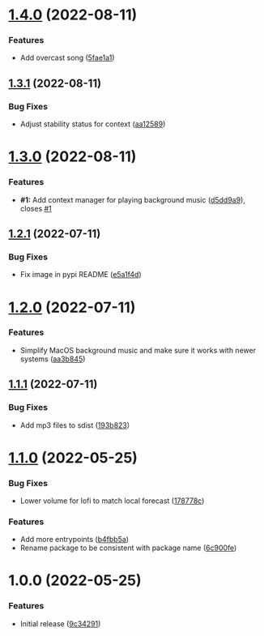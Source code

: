 # [1.4.0](https://github.com/timo-reymann/python-script-background-music/compare/1.3.1...1.4.0) (2022-08-11)


### Features

* Add overcast song ([5fae1a1](https://github.com/timo-reymann/python-script-background-music/commit/5fae1a1ddeb22b382381431902955a9a15d79ec7))

## [1.3.1](https://github.com/timo-reymann/python-script-background-music/compare/1.3.0...1.3.1) (2022-08-11)


### Bug Fixes

* Adjust stability status for context ([aa12589](https://github.com/timo-reymann/python-script-background-music/commit/aa125893294ffb21c5f5df63be4652d9d74019d7))

# [1.3.0](https://github.com/timo-reymann/python-script-background-music/compare/1.2.1...1.3.0) (2022-08-11)


### Features

* **#1:** Add context manager for playing background music ([d5dd9a9](https://github.com/timo-reymann/python-script-background-music/commit/d5dd9a97b98182423af9751b352fd6bb3d077b25)), closes [#1](https://github.com/timo-reymann/python-script-background-music/issues/1)

## [1.2.1](https://github.com/timo-reymann/python-script-background-music/compare/1.2.0...1.2.1) (2022-07-11)


### Bug Fixes

* Fix image in pypi README ([e5a1f4d](https://github.com/timo-reymann/python-script-background-music/commit/e5a1f4d2304c60badcbe2250e04ae1c0afb89228))

# [1.2.0](https://github.com/timo-reymann/python-script-background-music/compare/1.1.1...1.2.0) (2022-07-11)


### Features

* Simplify MacOS background music and make sure it works with newer systems ([aa3b845](https://github.com/timo-reymann/python-script-background-music/commit/aa3b8451bdc3cdfacf3569765a963acf2fe4ba7c))

## [1.1.1](https://github.com/timo-reymann/python-script-background-music/compare/1.1.0...1.1.1) (2022-07-11)


### Bug Fixes

* Add mp3 files to sdist ([193b823](https://github.com/timo-reymann/python-script-background-music/commit/193b8230c27766b8e77bc43786c0f24209161a6b))

# [1.1.0](https://github.com/timo-reymann/python-script-background-music/compare/1.0.0...1.1.0) (2022-05-25)


### Bug Fixes

* Lower volume for lofi to match local forecast ([178778c](https://github.com/timo-reymann/python-script-background-music/commit/178778cf95734214958fef219820d221cd697700))


### Features

* Add more entrypoints ([b4fbb5a](https://github.com/timo-reymann/python-script-background-music/commit/b4fbb5a333a034b49f340c6b813a48e4dc1851c5))
* Rename package to be consistent with package name ([6c900fe](https://github.com/timo-reymann/python-script-background-music/commit/6c900fe6955590b47d967efb08e3b10b678e18b0))

# 1.0.0 (2022-05-25)


### Features

* Initial release ([9c34291](https://github.com/timo-reymann/python-script-background-music/commit/9c342910446e9913e1d9dab6f5855fbb87d7efa6))
